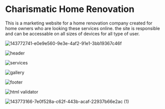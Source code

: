 # Charismatic Home Renovation
This is a marketing website for a home renovation company created for home owners who are looking these services online.
the site is responsible and can be accessable on all sizes of devices for all type of user.

![143772741-e0e9e560-9e3e-4af2-91e1-3bb19367c46f](https://user-images.githubusercontent.com/91749477/143773006-155c369f-7da1-474f-b5e8-9084ef557fa4.png)


![header](https://user-images.githubusercontent.com/91749477/143774118-e2f82ce8-6938-423d-9604-d8f2129276d4.png)

![services](https://user-images.githubusercontent.com/91749477/143774190-2623443f-51f2-4855-88a5-e2744a8212ea.png)

![gallery](https://user-images.githubusercontent.com/91749477/143774251-239770d7-f261-4945-9b08-388e80f3b583.png)

![footer](https://user-images.githubusercontent.com/91749477/143774326-c2c098af-f154-4432-af05-8f8977cc8f0e.png)






![html validator](https://user-images.githubusercontent.com/91749477/143773960-6363c27f-9c32-473e-9b3a-752fcbb196f3.png)



![143773166-7e0f528a-c62f-443b-acaf-22937b66e2ac (1)](https://user-images.githubusercontent.com/91749477/143773885-3d2ec901-05cc-430a-ba60-fb26a2ad9097.png)







 

 

 

  

 

 

 

 
